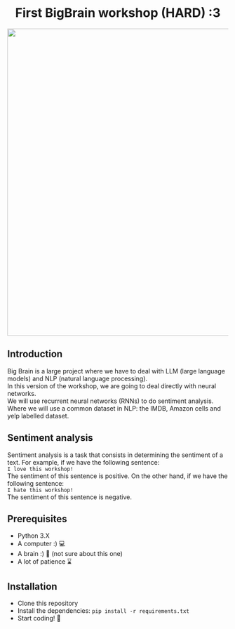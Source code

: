 <div align="center">
    <h1>First BigBrain workshop (HARD) :3</h1>
    <img src="https://images7.alphacoders.com/132/1325363.png" width="700"/>
</div>

## Introduction
Big Brain is a large project where we have to deal with LLM (large language models) and NLP (natural language processing).
<br>
In this version of the workshop, we are going to deal directly with neural networks.
<br>
We will use recurrent neural networks (RNNs) to do sentiment analysis. Where we will use a common dataset in NLP: the IMDB, Amazon cells and yelp labelled dataset.

## Sentiment analysis
Sentiment analysis is a task that consists in determining the sentiment of a text. For example, if we have the following sentence:
<br>
`I love this workshop!`
<br>
The sentiment of this sentence is positive. On the other hand, if we have the following sentence:
<br>
`I hate this workshop!`
<br>
The sentiment of this sentence is negative.

## Prerequisites
- Python 3.X
- A computer :) 💻
- A brain :) 🧠 (not sure about this one)
- A lot of patience ⌛

## Installation
- Clone this repository
- Install the dependencies: `pip install -r requirements.txt`
- Start coding! 🚀




